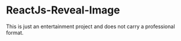 # ReactJs-Reveal-Image
This is just an entertainment project and does not carry a professional format.
